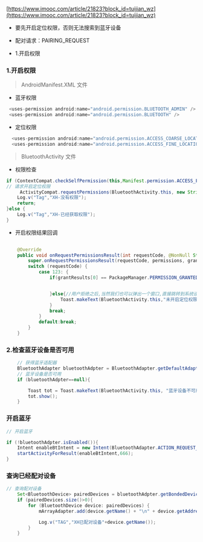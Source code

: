 

[https://www.imooc.com/article/21823?block_id=tuijian_wz](https://www.imooc.com/article/21823?block_id=tuijian_wz)

* 要先开启定位权限，否则无法搜索到蓝牙设备
* 配对请求：PAIRING_REQUEST

* 1.开启权限




### 1.开启权限

> AndroidManifest.XML 文件

* 蓝牙权限
```java
 <uses-permission android:name="android.permission.BLUETOOTH_ADMIN" />
 <uses-permission android:name="android.permission.BLUETOOTH" />
```

* 定位权限
```java
  <uses-permission android:name="android.permission.ACCESS_COARSE_LOCATION" />
  <uses-permission android:name="android.permission.ACCESS_FINE_LOCATION" />
```

> BluetoothActivity 文件


* 权限检查

```java
if (ContextCompat.checkSelfPermission(this,Manifest.permission.ACCESS_FINE_LOCATION) != PackageManager.PERMISSION_GRANTED){
// 请求开启定位权限
     ActivityCompat.requestPermissions(BluetoothActivity.this, new String[]{Manifest.permission.ACCESS_FINE_LOCATION},123);
    Log.v("Tag","XH-没有权限");
    return;
}else {
    Log.v("Tag","XH-已经获取权限");
}
```
* 开启权限结果回调

```java
  
    @Override
    public void onRequestPermissionsResult(int requestCode, @NonNull String[] permissions, @NonNull int[] grantResults) {
        super.onRequestPermissionsResult(requestCode, permissions, grantResults);
        switch (requestCode) {
            case 123: {
                if(grantResults[0] == PackageManager.PERMISSION_GRANTED){//用户同意权限,执行我们的操作


                }else{//用户拒绝之后,当然我们也可以弹出一个窗口,直接跳转到系统设置页面
                    Toast.makeText(BluetoothActivity.this,"未开启定位权限,请手动到设置去开启权限",Toast.LENGTH_LONG).show();
                }
                break;
            }
            default:break;
        }
    }
```
### 2.检查蓝牙设备是否可用
```java
    // 获得蓝牙适配器
    BluetoothAdapter bluetoothAdpter = BluetoothAdapter.getDefaultAdapter();
    // 蓝牙设备是否可用
    if (bluetoothAdpter==null){

        Toast tot = Toast.makeText(BluetoothActivity.this, "蓝牙设备不可用", Toast.LENGTH_LONG);
        tot.show();
    }
```

### 开启蓝牙
```java
// 开启蓝牙

if (!bluetoothAdpter.isEnabled()){
    Intent enableBtIntent = new Intent(BluetoothAdapter.ACTION_REQUEST_ENABLE);
    startActivityForResult(enableBtIntent,666);
}
```

### 查询已经配对设备
```java
// 查询配对设备
    Set<BluetoothDevice> pairedDevices = bluetoothAdpter.getBondedDevices();
    if (pairedDevices.size()>0){
        for (BluetoothDevice device: pairedDevices) {
            mArrayAdapter.add(device.getName() + "\n" + device.getAddress());

            Log.v("TAG","XH已配对设备"+device.getName());
        }
    }
```














